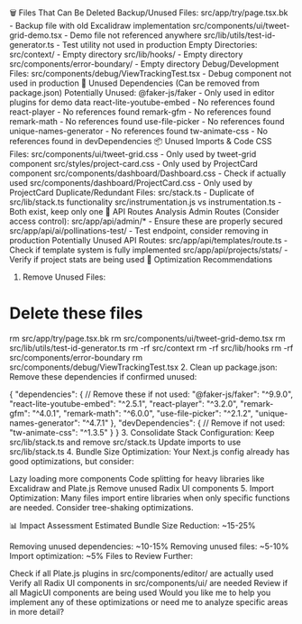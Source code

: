 🗑️ Files That Can Be Deleted
Backup/Unused Files:
src/app/try/page.tsx.bk - Backup file with old Excalidraw implementation
src/components/ui/tweet-grid-demo.tsx - Demo file not referenced anywhere
src/lib/utils/test-id-generator.ts - Test utility not used in production
Empty Directories:
src/context/ - Empty directory
src/lib/hooks/ - Empty directory
src/components/error-boundary/ - Empty directory
Debug/Development Files:
src/components/debug/ViewTrackingTest.tsx - Debug component not used in production
🔧 Unused Dependencies (Can be removed from package.json)
Potentially Unused:
@faker-js/faker - Only used in editor plugins for demo data
react-lite-youtube-embed - No references found
react-player - No references found
remark-gfm - No references found
remark-math - No references found
use-file-picker - No references found
unique-names-generator - No references found
tw-animate-css - No references found in devDependencies
📦 Unused Imports & Code
CSS Files:
src/components/ui/tweet-grid.css - Only used by tweet-grid component
src/styles/project-card.css - Only used by ProjectCard component
src/components/dashboard/Dashboard.css - Check if actually used
src/components/dashboard/ProjectCard.css - Only used by ProjectCard
Duplicate/Redundant Files:
src/stack.ts - Duplicate of src/lib/stack.ts functionality
src/instrumentation.js vs instrumentation.ts - Both exist, keep only one
🚀 API Routes Analysis
Admin Routes (Consider access control):
src/app/api/admin/* - Ensure these are properly secured
src/app/api/ai/pollinations-test/ - Test endpoint, consider removing in production
Potentially Unused API Routes:
src/app/api/templates/route.ts - Check if template system is fully implemented
src/app/api/projects/stats/ - Verify if project stats are being used
🎯 Optimization Recommendations
1. Remove Unused Files:
# Delete these files
rm src/app/try/page.tsx.bk
rm src/components/ui/tweet-grid-demo.tsx
rm src/lib/utils/test-id-generator.ts
rm -rf src/context
rm -rf src/lib/hooks
rm -rf src/components/error-boundary
rm src/components/debug/ViewTrackingTest.tsx
2. Clean up package.json:
Remove these dependencies if confirmed unused:

{
  "dependencies": {
    // Remove these if not used:
    "@faker-js/faker": "^9.9.0",
    "react-lite-youtube-embed": "^2.5.1",
    "react-player": "^3.2.0",
    "remark-gfm": "^4.0.1",
    "remark-math": "^6.0.0",
    "use-file-picker": "^2.1.2",
    "unique-names-generator": "^4.7.1"
  },
  "devDependencies": {
    // Remove if not used:
    "tw-animate-css": "^1.3.5"
  }
}
3. Consolidate Stack Configuration:
Keep src/lib/stack.ts and remove src/stack.ts
Update imports to use src/lib/stack.ts
4. Bundle Size Optimization:
Your Next.js config already has good optimizations, but consider:

Lazy loading more components
Code splitting for heavy libraries like Excalidraw and Plate.js
Remove unused Radix UI components
5. Import Optimization:
Many files import entire libraries when only specific functions are needed. Consider tree-shaking optimizations.

📊 Impact Assessment
Estimated Bundle Size Reduction: ~15-25%

Removing unused dependencies: ~10-15%
Removing unused files: ~5-10%
Import optimization: ~5%
Files to Review Further:

Check if all Plate.js plugins in src/components/editor/ are actually used
Verify all Radix UI components in src/components/ui/ are needed
Review if all MagicUI components are being used
Would you like me to help you implement any of these optimizations or need me to analyze specific areas in more detail?

